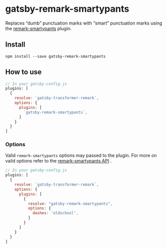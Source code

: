 # gatsby-remark-smartypants

Replaces “dumb” punctuation marks with “smart” punctuation marks using
the [remark-smartypants](https://github.com/wooorm/retext-smartypants)
plugin.

## Install

`npm install --save gatsby-remark-smartypants`

## How to use

```javascript
// In your gatsby-config.js
plugins: [
  {
    resolve: `gatsby-transformer-remark`,
    options: {
      plugins: [
        `gatsby-remark-smartypants`,
      ]
    }
  }
]
```

### Options
Valid `remark-smartypants` options may passed to the plugin. For more on vaild options refer to the [remark-smartypants API](https://github.com/wooorm/retext-smartypants#api) .

```javascript
// In your gatsby-config.js
plugins: [
  {
    resolve: `gatsby-transformer-remark`,
    options: {
      plugins: [
        {
          resolve: "gatsby-remark-smartypants",
          options: {
            dashes: 'oldschool',
          }
        }
      ]
    }
  }
]
```


